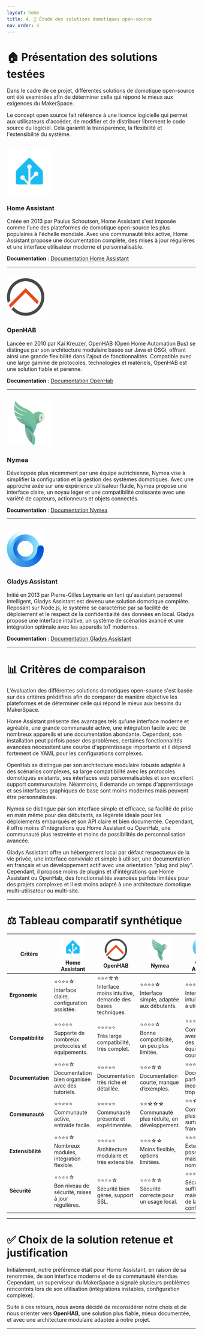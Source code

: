 ```yaml
---
layout: home
title: 4. 🧰 Étude des solutions domotiques open-source
nav_order: 4
---
```


# 🏠 Présentation des solutions testées

Dans le cadre de ce projet, différentes solutions de domotique open-source ont été examinées afin de déterminer celle qui répond le mieux aux exigences du MakerSpace.

Le concept open source fait référence à une licence logicielle qui permet aux utilisateurs d'accéder, de modifier et de distribuer librement le code source du logiciel. Cela garantit la transparence, la flexibilité et l'extensibilité du système.

## <img src="images/HomeAssistant_Logo.png" alt="Logo Home Assistant" width="120"/>

### Home Assistant

Créée en 2013 par Paulus Schoutsen, Home Assistant s'est imposée comme l'une des plateformes de domotique open-source les plus populaires à l'échelle mondiale. Avec une communauté très active, Home Assistant propose une documentation complète, des mises à jour régulières et une interface utilisateur moderne et personnalisable.

**Documentation** : [Documentation Home Assistant](https://www.home-assistant.io/docs/)

---

## <img src="images/OPENHAB_Logo.png" alt="Logo OpenHAB" width="100"/>

### OpenHAB

Lancée en 2010 par Kai Kreuzer, OpenHAB (Open Home Automation Bus) se distingue par son architecture modulaire basée sur Java et OSGi, offrant ainsi une grande flexibilité dans l'ajout de fonctionnalités. Compatible avec une large gamme de protocoles, technologies et matériels, OpenHAB est une solution fiable et pérenne.

**Documentation** : [Documentation OpenHab](https://www.openhab.org/docs/)

---

## <img src="images/Nymea_Logo.png" alt="Logo Nymea" width="120"/>

### Nymea

Développée plus récemment par une équipe autrichienne, Nymea vise à simplifier la configuration et la gestion des systèmes domotiques. Avec une approche axée sur une expérience utilisateur fluide, Nymea propose une interface claire, un noyau léger et une compatibilité croissante avec une variété de capteurs, actionneurs et objets connectés.

**Documentation** : [Documentation Nymea](https://nymea.io/docs/)

---

## <img src="images/Gladys_Logo.png" alt="Logo Gladys Assistant" width="100"/>


### Gladys Assistant

Initié en 2013 par Pierre-Gilles Leymarie en tant qu'assistant personnel intelligent, Gladys Assistant est devenu une solution domotique complète. Reposant sur Node.js, le système se caractérise par sa facilité de déploiement et le respect de la confidentialité des données en local. Gladys propose une interface intuitive, un système de scénarios avancé et une intégration optimale avec les appareils IoT modernes.

**Documentation** : [Documentation Gladys Assistant](https://gladysassistant.com/docs/)

---

# 📊 Critères de comparaison

L'évaluation des différentes solutions domotiques open-source s'est basée sur des critères prédéfinis afin de comparer de manière objective les plateformes et de déterminer celle qui répond le mieux aux besoins du MakerSpace.

Home Assistant présente des avantages tels qu'une interface moderne et agréable, une grande communauté active, une intégration facile avec de nombreux appareils et une documentation abondante. Cependant, son installation peut parfois poser des problèmes, certaines fonctionnalités avancées nécessitent une courbe d'apprentissage importante et il dépend fortement de YAML pour les configurations complexes.

OpenHab se distingue par son architecture modulaire robuste adaptée à des scénarios complexes, sa large compatibilité avec les protocoles domotiques existants, ses interfaces web personnalisables et son excellent support communautaire. Néanmoins, il demande un temps d'apprentissage et ses interfaces graphiques de base sont moins modernes mais peuvent être personnalisées.

Nymea se distingue par son interface simple et efficace, sa facilité de prise en main même pour des débutants, sa légèreté idéale pour les déploiements embarqués et son API claire et bien documentée. Cependant, il offre moins d'intégrations que Home Assistant ou OpenHab, une communauté plus restreinte et moins de possibilités de personnalisation avancée.

Gladys Assistant offre un hébergement local par défaut respectueux de la vie privée, une interface conviviale et simple à utiliser, une documentation en français et un développement actif avec une orientation "plug and play". Cependant, il propose moins de plugins et d'intégrations que Home Assistant ou OpenHab, des fonctionnalités avancées parfois limitées pour des projets complexes et il est moins adapté à une architecture domotique multi-utilisateur ou multi-site.

---

# ⚖️ Tableau comparatif synthétique

| **Critère**   | <img src="images/HomeAssistant_Logo.png" alt="Logo Home Assistant" width="60"/><br>**Home Assistant** | <img src="images/OPENHAB_Logo.png" alt="Logo OpenHAB" width="60"/><br>**OpenHAB** | <img src="images/Nymea_Logo.png" alt="Logo Nymea" width="60"/><br>**Nymea** | <img src="images/Gladys_Logo.png" alt="Logo Gladys" width="60"/><br>**Gladys Assistant** |
|---------------|----------------------------------------------------------------|------------------------------------------------------------------|------------------------------------------------------------|---------------------------------------------------------------|
| **Ergonomie** | ⭐⭐⭐⭐☆<br>Interface claire, configuration assistée.             | ⭐⭐⭐☆☆<br>Interface moins intuitive, demande des bases techniques. | ⭐⭐⭐⭐☆<br>Interface simple, adaptée aux débutants.          | ⭐⭐⭐⭐☆<br>Interface intuitive, facile à utiliser.               |
| **Compatibilité** | ⭐⭐⭐⭐⭐<br>Supporte de nombreux protocoles et équipements.     | ⭐⭐⭐⭐⭐<br>Très large compatibilité, très complet.          | ⭐⭐⭐⭐☆<br>Bonne compatibilité, un peu plus limitée.         | ⭐⭐⭐⭐☆<br>Compatible avec la plupart des équipements courants. |
| **Documentation** | ⭐⭐⭐⭐☆<br>Documentation bien organisée avec des tutoriels.     | ⭐⭐⭐⭐⭐<br>Documentation très riche et détaillée.            | ⭐⭐⭐☆☆<br>Documentation courte, manque d’exemples.           | ⭐⭐⭐☆☆<br>Documentation parfois incomplète ou trop technique.   |
| **Communauté** | ⭐⭐⭐⭐⭐<br>Communauté active, entraide facile.                   | ⭐⭐⭐⭐⭐<br>Communauté présente et expérimentée.                    | ⭐⭐☆☆☆<br>Communauté plus réduite, en développement.        | ⭐⭐☆☆☆<br>Communauté plus restreinte, surtout francophone.     |
| **Extensibilité** | ⭐⭐⭐⭐☆<br>Nombreux modules, intégration flexible.             | ⭐⭐⭐⭐⭐<br>Architecture modulaire et très extensible.        | ⭐⭐⭐☆☆<br>Moins flexible, options limitées.                  | ⭐⭐⭐☆☆<br>Extensions possibles, mais moins nombreuses.           |
| **Sécurité**  | ⭐⭐⭐⭐☆<br>Bon niveau de sécurité, mises à jour régulières.       | ⭐⭐⭐⭐☆<br>Sécurité bien gérée, support SSL.                       | ⭐⭐⭐☆☆<br>Sécurité correcte pour un usage local.             | ⭐⭐⭐☆☆<br>Sécurité suffisante, mais dépend de la configuration.  |

---

# ✅ Choix de la solution retenue et justification

Initialement, notre préférence était pour Home Assistant, en raison de sa renommée, de son interface moderne et de sa communauté étendue. Cependant, un superviseur du MakerSpace a signalé plusieurs problèmes rencontrés lors de son utilisation (intégrations instables, configuration complexe).

Suite à ces retours, nous avons décidé de reconsidérer notre choix et de nous orienter vers **OpenHAB**, une solution plus fiable, mieux documentée, et avec une architecture modulaire adaptée à notre projet.

---

